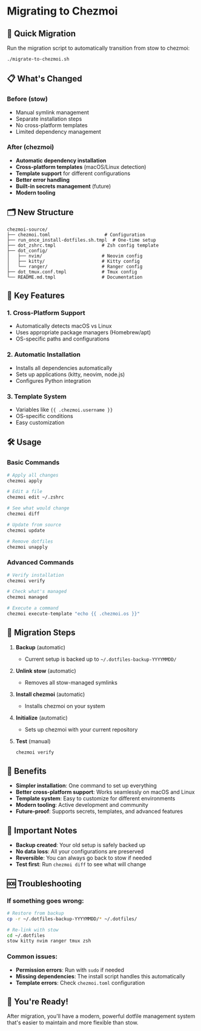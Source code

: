 # Migrating to Chezmoi

## 🚀 Quick Migration

Run the migration script to automatically transition from stow to chezmoi:

```bash
./migrate-to-chezmoi.sh
```

## 📋 What's Changed

### Before (stow)
- Manual symlink management
- Separate installation steps
- No cross-platform templates
- Limited dependency management

### After (chezmoi)
- **Automatic dependency installation**
- **Cross-platform templates** (macOS/Linux detection)
- **Template support** for different configurations
- **Better error handling**
- **Built-in secrets management** (future)
- **Modern tooling**

## 🗂️ New Structure

```
chezmoi-source/
├── chezmoi.toml                    # Configuration
├── run_once_install-dotfiles.sh.tmpl  # One-time setup
├── dot_zshrc.tmpl                 # Zsh config template
├── dot_config/
│   ├── nvim/                      # Neovim config
│   ├── kitty/                     # Kitty config
│   └── ranger/                    # Ranger config
├── dot_tmux.conf.tmpl             # Tmux config
└── README.md.tmpl                 # Documentation
```

## 🔧 Key Features

### 1. **Cross-Platform Support**
- Automatically detects macOS vs Linux
- Uses appropriate package managers (Homebrew/apt)
- OS-specific paths and configurations

### 2. **Automatic Installation**
- Installs all dependencies automatically
- Sets up applications (kitty, neovim, node.js)
- Configures Python integration

### 3. **Template System**
- Variables like `{{ .chezmoi.username }}`
- OS-specific conditions
- Easy customization

## 🛠️ Usage

### Basic Commands
```bash
# Apply all changes
chezmoi apply

# Edit a file
chezmoi edit ~/.zshrc

# See what would change
chezmoi diff

# Update from source
chezmoi update

# Remove dotfiles
chezmoi unapply
```

### Advanced Commands
```bash
# Verify installation
chezmoi verify

# Check what's managed
chezmoi managed

# Execute a command
chezmoi execute-template "echo {{ .chezmoi.os }}"
```

## 🔄 Migration Steps

1. **Backup** (automatic)
   - Current setup is backed up to `~/.dotfiles-backup-YYYYMMDD/`

2. **Unlink stow** (automatic)
   - Removes all stow-managed symlinks

3. **Install chezmoi** (automatic)
   - Installs chezmoi on your system

4. **Initialize** (automatic)
   - Sets up chezmoi with your current repository

5. **Test** (manual)
   ```bash
   chezmoi verify
   ```

## 🎯 Benefits

- **Simpler installation**: One command to set up everything
- **Better cross-platform support**: Works seamlessly on macOS and Linux
- **Template system**: Easy to customize for different environments
- **Modern tooling**: Active development and community
- **Future-proof**: Supports secrets, templates, and advanced features

## 🚨 Important Notes

- **Backup created**: Your old setup is safely backed up
- **No data loss**: All your configurations are preserved
- **Reversible**: You can always go back to stow if needed
- **Test first**: Run `chezmoi diff` to see what will change

## 🆘 Troubleshooting

### If something goes wrong:
```bash
# Restore from backup
cp -r ~/.dotfiles-backup-YYYYMMDD/* ~/.dotfiles/

# Re-link with stow
cd ~/.dotfiles
stow kitty nvim ranger tmux zsh
```

### Common issues:
- **Permission errors**: Run with `sudo` if needed
- **Missing dependencies**: The install script handles this automatically
- **Template errors**: Check `chezmoi.toml` configuration

## 🎉 You're Ready!

After migration, you'll have a modern, powerful dotfile management system that's easier to maintain and more flexible than stow. 